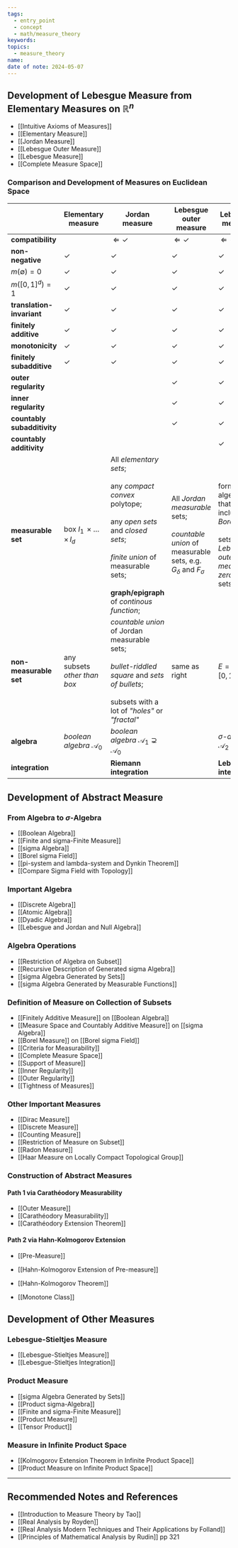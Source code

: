 ```yaml
---
tags:
  - entry_point
  - concept
  - math/measure_theory
keywords: 
topics:
  - measure_theory
name: 
date of note: 2024-05-07
---
```



## Development of Lebesgue Measure from Elementary Measures on $\mathbb{R}^n$

- [[Intuitive Axioms of Measures]]
- [[Elementary Measure]]
- [[Jordan Measure]]
- [[Lebesgue Outer Measure]]
- [[Lebesgue Measure]]
- [[Complete Measure Space]]


### Comparison and Development of Measures on Euclidean Space

|                             | **Elementary measure**                  | **Jordan measure**                                                                                                                                                                                    | **Lebesgue outer measure**                                                                                     | **Lebesgue measure**                                                                                                 |
| --------------------------- | --------------------------------------- | ----------------------------------------------------------------------------------------------------------------------------------------------------------------------------------------------------- | -------------------------------------------------------------------------------------------------------------- | -------------------------------------------------------------------------------------------------------------------- |
| **compatibility**           |                                         | $\Leftarrow \checkmark$                                                                                                                                                                               | $\Leftarrow \checkmark$                                                                                        | $\Leftarrow \checkmark$                                                                                              |
| **non-negative**            | $\checkmark$                            | $\checkmark$                                                                                                                                                                                          | $\checkmark$                                                                                                   | $\checkmark$                                                                                                         |
| $m(\emptyset) = 0$          | $\checkmark$                            | $\checkmark$                                                                                                                                                                                          | $\checkmark$                                                                                                   | $\checkmark$                                                                                                         |
| $m([0,1]^d) = 1$            | $\checkmark$                            | $\checkmark$                                                                                                                                                                                          | $\checkmark$                                                                                                   | $\checkmark$                                                                                                         |
| **translation-invariant**   | $\checkmark$                            | $\checkmark$                                                                                                                                                                                          | $\checkmark$                                                                                                   | $\checkmark$                                                                                                         |
| **finitely additive**       | $\checkmark$                            | $\checkmark$                                                                                                                                                                                          | $\checkmark$                                                                                                   | $\checkmark$                                                                                                         |
| **monotonicity**            | $\checkmark$                            | $\checkmark$                                                                                                                                                                                          | $\checkmark$                                                                                                   | $\checkmark$                                                                                                         |
| **finitely subadditive**    | $\checkmark$                            | $\checkmark$                                                                                                                                                                                          | $\checkmark$                                                                                                   | $\checkmark$                                                                                                         |
| **outer regularity**        |                                         |                                                                                                                                                                                                       | $\checkmark$                                                                                                   | $\checkmark$                                                                                                         |
| **inner regularity**        |                                         |                                                                                                                                                                                                       | $\checkmark$                                                                                                   | $\checkmark$                                                                                                         |
| **countably subadditivity** |                                         |                                                                                                                                                                                                       | $\checkmark$                                                                                                   | $\checkmark$                                                                                                         |
| **countably additivity**    |                                         |                                                                                                                                                                                                       |                                                                                                                | $\checkmark$                                                                                                         |
| **measurable set**          | box $I_1 \,{\times}\ldots{\times}\,I_d$ | All *elementary sets*;<br><br>any *compact convex* polytope; <br><br>any *open sets* and *closed sets*;<br><br>*finite union* of measurable sets; <br><br>**graph/epigraph** of *continous function*; | All *Jordan measurable* sets; <br><br>*countable union* of measurable sets, e.g. $G_{\delta}$ and $F_{\sigma}$ | forms a $\sigma$-algebra that includes all *Borel sets*;<br><br>sets with *Lebesgue outer measure zero* (null sets). |
| **non-measurable set**      | any subsets *other than box*            | *countable union* of Jordan measurable sets;<br><br>*bullet-riddled square* and *sets of bullets*;<br><br>subsets with a lot of *"holes"* or *"fractal"*                                              | same as right                                                                                                  | $E = \mathbb{R}/\mathbb{Q} \cap [0,1]$                                                                               |
| **algebra**                 | *boolean algebra* $\mathscr{A}_0$       | *boolean algebra* $\mathscr{A}_1 \supsetneq \mathscr{A}_0$                                                                                                                                            |                                                                                                                | *$\sigma$-algebra* $\mathscr{A}_{2} \supsetneq \mathscr{A}_1$                                                        |
| **integration**             |                                         | **Riemann integration**                                                                                                                                                                               |                                                                                                                | **Lebesgue integration**                                                                                             |


## Development of Abstract Measure

### From Algebra to $\sigma$-Algebra

- [[Boolean Algebra]]
- [[Finite and sigma-Finite Measure]]
- [[sigma Algebra]]
- [[Borel sigma Field]]
- [[pi-system and lambda-system and Dynkin Theorem]]
- [[Compare Sigma Field with Topology]]

### Important Algebra

- [[Discrete Algebra]]
- [[Atomic Algebra]]
- [[Dyadic Algebra]]
- [[Lebesgue and Jordan and Null Algebra]]

### Algebra Operations

- [[Restriction of Algebra on Subset]]
- [[Recursive Description of Generated sigma Algebra]]
- [[sigma Algebra Generated by Sets]]
- [[sigma Algebra Generated by Measurable Functions]]

### Definition of Measure on Collection of Subsets

- [[Finitely Additive Measure]] on [[Boolean Algebra]]
- [[Measure Space and Countably Additive Measure]] on [[sigma Algebra]]
- [[Borel Measure]] on [[Borel sigma Field]]
- [[Criteria for Measurability]]
- [[Complete Measure Space]]
- [[Support of Measure]]
- [[Inner Regularity]]
- [[Outer Regularity]]
- [[Tightness of Measures]]


### Other Important Measures

- [[Dirac Measure]]
- [[Discrete Measure]]
- [[Counting Measure]]
- [[Restriction of Measure on Subset]]
- [[Radon Measure]]
- [[Haar Measure on Locally Compact Topological Group]]

### Construction of Abstract Measures

#### Path 1 via Carathéodory Measurability

- [[Outer Measure]]
- [[Carathéodory Measurability]]
- [[Carathéodory Extension Theorem]]

#### Path 2 via Hahn-Kolmogorov Extension

- [[Pre-Measure]]
- [[Hahn-Kolmogorov Extension of Pre-measure]]
- [[Hahn-Kolmogorov Theorem]]

- [[Monotone Class]]


## Development of Other Measures

### Lebesgue-Stieltjes Measure

- [[Lebesgue-Stieltjes Measure]]
- [[Lebesgue-Stieltjes Integration]]

### Product Measure

- [[sigma Algebra Generated by Sets]]
- [[Product sigma-Algebra]]
- [[Finite and sigma-Finite Measure]]
- [[Product Measure]]
- [[Tensor Product]]

### Measure in Infinite Product Space

- [[Kolmogorov Extension Theorem in Infinite Product Space]]
- [[Product Measure on Infinite Product Space]]





-----------
##  Recommended Notes and References


- [[Introduction to Measure Theory by Tao]]
- [[Real Analysis by Royden]]
- [[Real Analysis Modern Techniques and Their Applications by Folland]]
- [[Principles of Mathematical Analysis by Rudin]] pp 321